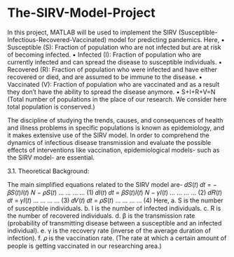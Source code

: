 # The-SIRV-Model-Project

In this project,
MATLAB will be used to implement the SIRV (Susceptible-Infectious-Recovered-Vaccinated) 
model for predicting pandemics. Here,
▪ Susceptible (S): Fraction of population who are not infected but are at risk of becoming 
infected.
▪ Infected (I): Fraction of population who are currently infected and can spread the disease 
to susceptible individuals.
▪ Recovered (R): Fraction of population who were infected and have either recovered or 
died, and are assumed to be immune to the disease.
▪ Vaccinated (V): Fraction of population who are vaccinated and as a result they don’t have 
the ability to spread the disease anymore.
▪ S+I+R+V=N (Total number of populations in the place of our research. We consider 
here total population is conserved.)


The discipline of studying the trends, causes, and consequences of health and illness problems in 
specific populations is known as epidemiology, and it makes extensive use of the SIRV model.
In order to comprehend the dynamics of infectious disease transmission and evaluate the possible 
effects of interventions like vaccination, epidemiological models- such as the SIRV model- are 
essential.

3.1. Theoretical Background:

The main simplified equations related to the SIRV model are-
𝑑𝑆(𝑡)
𝑑𝑡 = −
𝛽𝑆(𝑡)𝐼(𝑡)
𝑁
− 𝜌𝑆(𝑡) … … … … (1)
𝑑𝐼(𝑡)
𝑑𝑡 =
𝛽𝑆(𝑡)𝐼(𝑡)
𝑁
− 𝛾𝐼(𝑡) … … … … (2)
𝑑𝑅(𝑡)
𝑑𝑡 = 𝛾𝐼(𝑡) … … … … (3)
𝑑𝑉(𝑡)
𝑑𝑡 = 𝜌𝑆(𝑡) … … … … (4)
Here,
a. S is the number of susceptible individuals.
b. I is the number of infected individuals.
c. R is the number of recovered individuals.
d. β is the transmission rate (probability of transmitting disease between a susceptible and 
an infected individual).
e. γ is the recovery rate (inverse of the average duration of infection).
f. 𝜌 is the vaccination rate. (The rate at which a certain amount of people is getting 
vaccinated in our researching area.)

